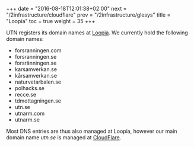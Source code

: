 +++
date = "2016-08-18T12:01:38+02:00"
next = "/2infrastructure/cloudflare"
prev = "/2infrastructure/glesys"
title = "Loopia"
toc = true
weight = 35
+++

UTN registers its domain names at [Loopia](https://www.loopia.com). We currently
hold the following domain names:

- forsranningen.com
- forsranningen.se
- forsränningen.se
- karsamverkan.se
- kårsamverkan.se
- naturvetarbalen.se
- polhacks.se
- recce.se
- tdmottagningen.se
- utn.se
- utnarm.com
- utnarm.se

Most DNS entries are thus also managed at Loopia, however our main domain name
*utn.se* is managed at [CloudFlare](/2infrastructure/cloudflare).
